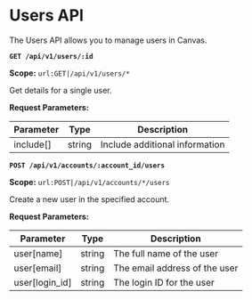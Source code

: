 # Users API

The Users API allows you to manage users in Canvas.

**`GET /api/v1/users/:id`**

**Scope:** `url:GET|/api/v1/users/*`

Get details for a single user.

**Request Parameters:**

| Parameter | Type | Description |
|-----------|------|-------------|
| include[] | string | Include additional information |

**`POST /api/v1/accounts/:account_id/users`**

**Scope:** `url:POST|/api/v1/accounts/*/users`

Create a new user in the specified account.

**Request Parameters:**

| Parameter | Type | Description |
|-----------|------|-------------|
| user[name] | string | The full name of the user |
| user[email] | string | The email address of the user |
| user[login_id] | string | The login ID for the user |
